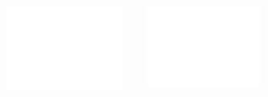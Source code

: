 <picture>
  <img align="left" src="assets/metrics.base.svg" alt="Metrics" width="45%">
</picture>
<a href="https://leetcode.com/IsaacTsui/" target="_blank">
  <img align="right" src="/assets/metrics.plugin.leetcode.svg" alt="Metrics" width="45%">
</a>
